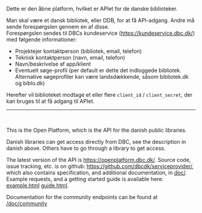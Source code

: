 Dette er den åbne platform, hvilket er APIet for de danske biblioteker.

Man skal være et dansk bibliotek, eller DDB, for at få API-adgang. Andre må sende forespørgslen gennem en af disse. <br>
Forespørgslen sendes til DBCs kundeservice (https://kundeservice.dbc.dk/) med følgende informationer:

- Projektejer kontaktperson (bibliotek, email, telefon)
- Teknisk kontaktperson (navn, email, telefon)
- Navn/beskrivelse af app/klient
- Eventuelt søge-profil (per default er dette det indloggede bibliotek. Alternative søgeprofiler kan være landsdækkende, såsom bibliotek.dk og biblo.dk)

Herefter vil biblioteket modtage et eller flere `client_id` / `client_secret`, der kan bruges til at få adgang til APIet.

----
<br>

This is the Open Platform, which is the API for the danish public libraries.

Danish libraries can get access directly from DBC, see the description in danish above. Others have to go through a library to get access.

The latest version of the API is https://openplatform.dbc.dk/.
Source code, issue tracking, etc. is on github: https://github.com/dbcdk/serviceprovider/,
which also contains specification, and additional documentation, in [doc/](https://github.com/DBCDK/serviceprovider/tree/master/doc/).
Example requests, and a getting started guide is available here: [example.html](example.html) [guide.html](guide.html).

Documentation for the community endpoints can be found at [/doc/community](https://github.com/DBCDK/serviceprovider/tree/master/doc/community) 